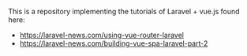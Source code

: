 This is a repository implementing the tutorials of Laravel + vue.js found here:
* https://laravel-news.com/using-vue-router-laravel
* https://laravel-news.com/building-vue-spa-laravel-part-2

